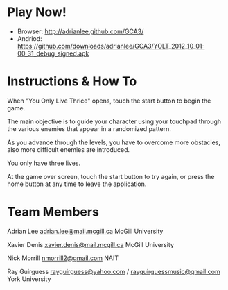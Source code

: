 Play Now!
===========
- Browser: http://adrianlee.github.com/GCA3/
- Andriod: https://github.com/downloads/adrianlee/GCA3/YOLT_2012_10_01-00_31_debug_signed.apk


Instructions & How To
=====================
When "You Only Live Thrice" opens, touch the start button to begin the game.

The main objective is to guide your character using your touchpad through the various enemies that appear in a randomized pattern.

As you advance through the levels, you have to overcome more obstacles, also more difficult enemies are introduced.

You only have three lives.

At the game over screen, touch the start button to try again, or press the home button at any time to leave the application.


Team Members
============
Adrian Lee
adrian.lee@mail.mcgill.ca
McGill University

Xavier Denis
xavier.denis@mail.mcgill.ca
McGill University

Nick Morrill
nmorrill2@gmail.com
NAIT

Ray Guirguess
rayguirguess@yahoo.com / rayguirguessmusic@gmail.com
York University
